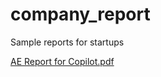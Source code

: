 
# company_report
Sample reports for startups

[AE Report for Copilot.pdf](https://github.com/JianhengHou/company_report/files/7689509/AE.Report.for.Copilot.pdf)
